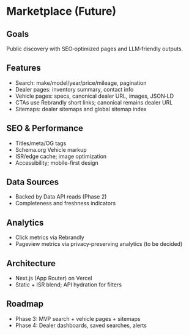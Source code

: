 # Marketplace (Future)

## Goals
Public discovery with SEO‑optimized pages and LLM‑friendly outputs.

## Features
- Search: make/model/year/price/mileage, pagination
- Dealer pages: inventory summary, contact info
- Vehicle pages: specs, canonical dealer URL, images, JSON‑LD
- CTAs use Rebrandly short links; canonical remains dealer URL
- Sitemaps: dealer sitemaps and global sitemap index

## SEO & Performance
- Titles/meta/OG tags
- Schema.org Vehicle markup
- ISR/edge cache; image optimization
- Accessibility; mobile-first design

## Data Sources
- Backed by Data API reads (Phase 2)
- Completeness and freshness indicators

## Analytics
- Click metrics via Rebrandly
- Pageview metrics via privacy‑preserving analytics (to be decided)

## Architecture
- Next.js (App Router) on Vercel
- Static + ISR blend; API hydration for filters

## Roadmap
- Phase 3: MVP search + vehicle pages + sitemaps
- Phase 4: Dealer dashboards, saved searches, alerts
